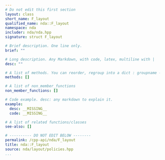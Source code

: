```yaml
---
# Do not edit this first section
layout: class
short_name: F_layout
qualified_name: nda::F_layout
namespace: nda
includer: nda/nda.hpp
signature: struct F_layout

# Brief description. One line only.
brief: ""

# Long description. Any Markdown, with code, latex, multiline with |
desc: ""

# A list of methods. You can reorder, regroup into a dict : groupname -> list
methods: []

# A list of non_member_functions
non_member_functions: []

# Code example. desc: any markdown to explain it.
example:
  desc: __MISSING__
  code: __MISSING__

# A list of related functions/classes
see-also: []

# ---------- DO NOT EDIT BELOW --------
permalink: /cpp-api/nda/F_layout
title: nda::F_layout
source: nda/layout/policies.hpp
...
```


